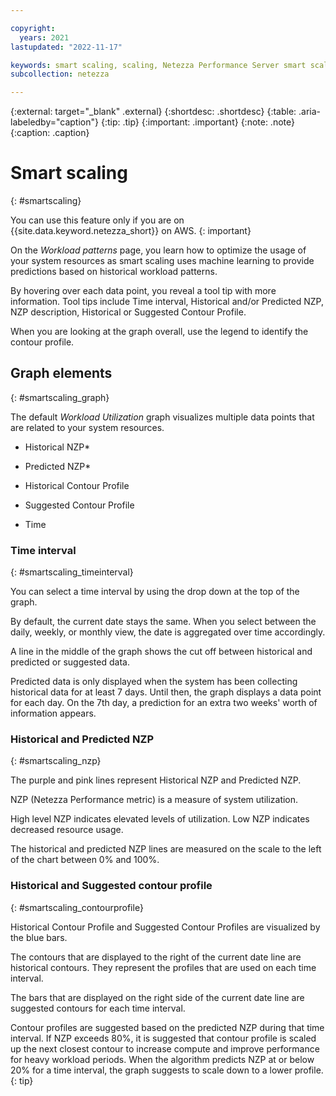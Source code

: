 ```yaml
---

copyright:
  years: 2021
lastupdated: "2022-11-17"

keywords: smart scaling, scaling, Netezza Performance Server smart scaling,
subcollection: netezza

---
```


{:external: target="_blank" .external}
{:shortdesc: .shortdesc}
{:table: .aria-labeledby="caption"}
{:tip: .tip}
{:important: .important}
{:note: .note}
{:caption: .caption}

# Smart scaling
{: #smartscaling}

You can use this feature only if you are on {{site.data.keyword.netezza_short}} on AWS.
{: important}

On the _Workload patterns_ page, you learn how to optimize the usage of your system resources as smart scaling uses machine learning to provide predictions based on historical workload patterns.

By hovering over each data point, you reveal a tool tip with more information. Tool tips include Time interval, Historical and/or Predicted NZP, NZP description, Historical or Suggested Contour Profile.

When you are looking at the graph overall, use the legend to identify the contour profile.

## Graph elements
{: #smartscaling_graph}

The default *Workload Utilization* graph visualizes multiple data points that are related to your system resources.

- Historical NZP*

- Predicted NZP*

- Historical Contour Profile

- Suggested Contour Profile

- Time

### Time interval
{: #smartscaling_timeinterval}

You can select a time interval by using the drop down at the top of the graph.

By default, the current date stays the same. When you select between the daily, weekly, or monthly view, the date is aggregated over time accordingly.

A line in the middle of the graph shows the cut off between historical and predicted or suggested data.

Predicted data is only displayed when the system has been collecting historical data for at least 7 days. Until then, the graph displays a data point for each day. On the 7th day, a prediction for an extra two weeks' worth of information appears.

### Historical and Predicted NZP
{: #smartscaling_nzp}

The purple and pink lines represent Historical NZP and Predicted NZP.

NZP (Netezza Performance metric) is a measure of system utilization.

High level NZP indicates elevated levels of utilization. Low NZP indicates decreased resource usage.

The historical and predicted NZP lines are measured on the scale to the left of the chart between 0% and 100%.

### Historical and Suggested contour profile
{: #smartscaling_contourprofile}

Historical Contour Profile and Suggested Contour Profiles are visualized by the blue bars.

The contours that are displayed to the right of the current date line are historical contours. They represent the profiles that are used on each time interval.

The bars that are displayed on the right side of the current date line are suggested contours for each time interval.

Contour profiles are suggested based on the predicted NZP during that time interval. If NZP exceeds 80%, it is suggested that contour profile is scaled up the next closest contour to increase compute and improve performance for heavy workload periods. When the algorithm predicts NZP at or below 20% for a time interval, the graph suggests to scale down to a lower profile.
{: tip}
